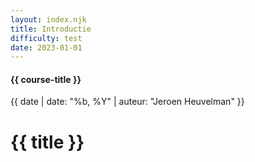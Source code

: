 ```yaml
---
layout: index.njk
title: Introductie
difficulty: test
date: 2023-01-01
---
```


#### {{ course-title }}
{{ date | date: "%b, %Y" | auteur: "Jeroen Heuvelman" }}

# {{ title }}